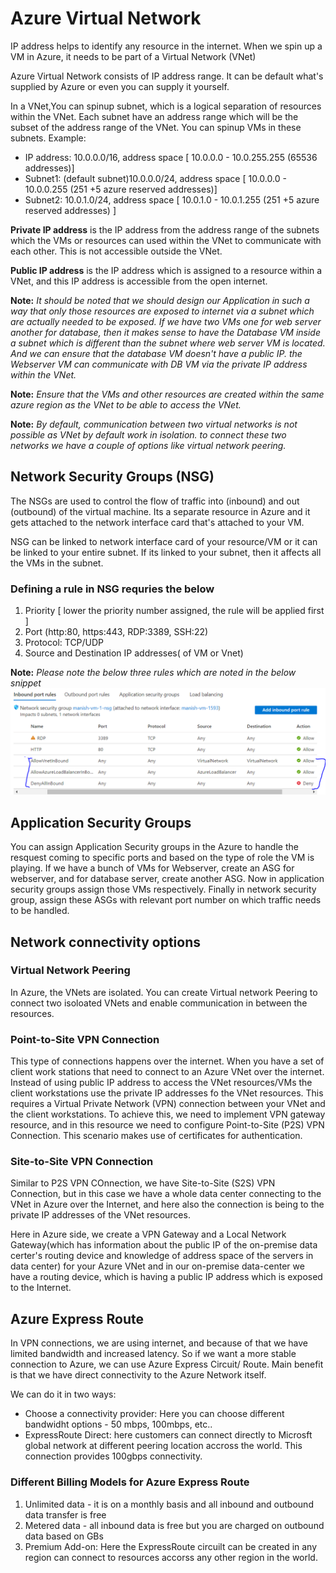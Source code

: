 # Azure Virtual Network

IP address helps to identify any resource in the internet.
When we spin up a VM in Azure, it needs to be part of a Virtual Network (VNet)

Azure Virtual Network consists of IP address range. It can be default what's supplied by Azure or even you can supply it yourself.

In a VNet,You can spinup subnet, which is a logical separation of resources within the VNet. Each subnet have an address range which will be the subset of the address range of the VNet. You can spinup VMs in these subnets.
Example:

- IP address: 10.0.0.0/16, address space \[ 10.0.0.0 - 10.0.255.255 (65536 addresses)\]
- Subnet1: (default subnet)10.0.0.0/24, address space \[ 10.0.0.0 - 10.0.0.255 (251 +5 azure reserved addresses)\]
- Subnet2: 10.0.1.0/24, address space \[ 10.0.1.0 - 10.0.1.255 (251 +5 azure reserved addresses) \]

**Private IP address** is the IP address from the address range of the subnets which the VMs or resources can used within the VNet to communicate with each other. This is not accessible outside the VNet.

**Public IP address** is the IP address which is assigned to a resource within a VNet, and this IP address is accessible from the open internet.

**Note:** _*It should be noted that we should design our Application in such a way that only those resources are exposed to internet via a subnet which are actually needed to be exposed. If we have two VMs one for web server another for database, then it makes sense to have the Database VM inside a subnet which is different than the subnet where web server VM is located. And we can ensure that the database VM doesn't have a public IP. the Webserver VM can communicate with DB VM via the private IP address within the VNet.*_

**Note:** _*Ensure that the VMs and other resources are created within the same azure region as the VNet to be able to access the VNet.*_

**Note:** _*By default, communication between two virtual networks is not possible as VNet by default work in isolation. to connect these two networks we have a couple of options like virtual network peering.*_

## Network Security Groups (NSG)

The NSGs are used to control the flow of traffic into (inbound) and out (outbound) of the virtual machine.
Its a separate resource in Azure and it gets attached to the network interface card that's attached to your VM.

NSG can be linked to network interface card of your resource/VM or it can be linked to your entire subnet. If its linked to your subnet, then it affects all the VMs in the subnet.

### Defining a rule in NSG requries the below

1. Priority \[ lower the priority number assigned, the rule will be applied first \]
2. Port (http:80, https:443, RDP:3389, SSH:22)
3. Protocol: TCP/UDP
4. Source and Destination IP addresses( of VM or Vnet)

**Note:** _*Please note the below three rules which are noted in the below snippet*_
![NSG rules](./images/4.png)

## Application Security Groups

You can assign Application Security groups in the Azure to handle the resquest coming to specific ports and based on the type of role the VM is playing.
If we have a bunch of VMs for Webserver, create an ASG for webserver, and for database server, create another ASG. Now in application security groups assign those VMs respectively. Finally in network security group, assign these ASGs with relevant port number on which traffic needs to be handled.

## Network connectivity options

### Virtual Network Peering

In Azure, the VNets are isolated.
You can create Virtual network Peering to connect two isoloated VNets and enable communication in between the resources.

### Point-to-Site VPN Connection

This type of connections happens over the internet. When you have a set of client work stations that need to connect to an Azure VNet over the internet. Instead of using public IP address to access the VNet resources/VMs the client workstations use the private IP addresses fo the VNet resources. This requires a Virtual Private Network (VPN) connection between your VNet and the client workstations.
To achieve this, we need to implement VPN gateway resource, and in this resource we need to configure Point-to-Site (P2S) VPN Connection. This scenario makes use of certificates for authentication.

### Site-to-Site VPN Connection

Similar to P2S VPN COnnection, we have Site-to-Site (S2S) VPN Connection, but in this case we have a whole data center connecting to the VNet in Azure over the Internet, and here also the connection is being to the private IP addresses of the VNet resources.

Here in Azure side, we create a VPN Gateway and a Local Network Gateway(which has information about the public IP of the on-premise data certer's routing device and knowledge of address space of the servers in data center) for your Azure VNet and in our on-premise data-center we have a routing device, which is having a public IP address which is exposed to the Internet.

## Azure Express Route

In VPN connections, we are using internet, and because of that we have limited bandwidth and increased latency. So if we want a more stable connection to Azure, we can use Azure Express Circuit/ Route.
Main benefit is that we have direct connectivity to the Azure Network itself.

We can do it in two ways:

- Choose a connectivity provider: Here you can choose different bandwidht options - 50 mbps, 100mbps, etc..
- ExpressRoute Direct: here customers can connect directly to Microsft global network at different peering location accross the world. This connection provides 100gbps connectivity.

### Different Billing Models for Azure Express Route

1. Unlimited data - it is on a monthly basis and all inbound and outbound data transfer is free
2. Metered data - all inbound data is free but you are charged on outbound data based on GBs
3. Premium Add-on: Here the ExpressRoute circuilt can be created in any region can connect to resources accorss any other region in the world.
